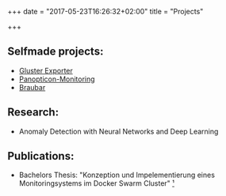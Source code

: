 +++
date = "2017-05-23T16:26:32+02:00"
title = "Projects"

+++

## Selfmade projects: 

- [Gluster Exporter](https://github.com/ofesseler/gluster_exporter)
- [Panopticon-Monitoring](https://github.com/ofesseler/panopticon-monitoring)
- [Braubar](https://github.com/braubar)

## Research: 

- Anomaly Detection with Neural Networks and Deep Learning

## Publications: 

- Bachelors Thesis: "Konzeption und Impelementierung eines Monitoringsystems im Docker Swarm Cluster" [¹](/files/monitoring-docker-cluster-panopticon.pdf)
